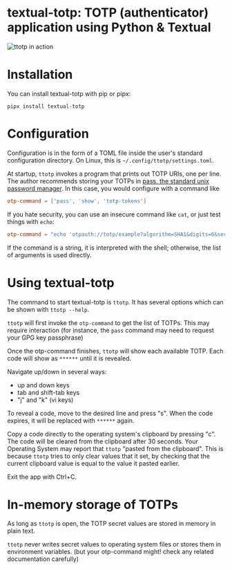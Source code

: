 <!--
SPDX-FileCopyrightText: 2023 Jeff Epler

SPDX-License-Identifier: MIT
-->

# textual-totp: TOTP (authenticator) application using Python & Textual

![ttotp in action](https://github.com/jepler/textual-totp/blob/main/ttotp.png)

# Installation

You can install textual-totp with pip or pipx:
```
pipx install textual-totp
```

# Configuration

Configuration is in the form of a TOML file inside the user's standard configuration
directory. On Linux, this is `~/.config/ttotp/settings.toml`.

At startup, `ttotp` invokes a program that prints out TOTP URIs, one per line.
The author recommends storing your TOTPs in
[pass, the standard unix password manager](https://www.passwordstore.org/).
In this case, you would configure with a command like
```toml
otp-command = ['pass', 'show', 'totp-tokens']
```

If you hate security, you can use an insecure command like `cat`, or just test things with `echo`:
```toml
otp-command = "echo 'otpauth://totp/example?algorithm=SHA1&digits=6&secret=IHACDTJ2TFCSLUJLMSHYDBD74FS7OY5B'"
```

If the command is a string, it is interpreted with the shell; otherwise, the list of arguments is used directly.

# Using textual-totp

The command to start textual-totp is `ttotp`.
It has several options which can be shown with `ttotp --help`.

`ttotp` will first invoke the `otp-command` to get the list of TOTPs.
This may require interaction
(for instance, the `pass` command may need to request your GPG key passphrase)

Once the otp-command finishes, `ttotp` will show each available TOTP.
Each code will show as `******` until it is revealed.

Navigate up/down in several ways:
 * up and down keys
 * tab and shift-tab keys
 * "j" and "k" (vi keys)

To reveal a code, move to the desired line and press "s".
When the code expires, it will be replaced with `******` again.

Copy a code directly to the operating system's clipboard by pressing "c".
The code will be cleared from the clipboard after 30 seconds.
Your Operating System may report that `ttotp` "pasted from the clipboard".
This is because `ttotp` tries to only clear values that it set,
by checking that the current clipboard value is equal to the value it pasted earlier.

Exit the app with Ctrl+C.

# In-memory storage of TOTPs
As long as `ttotp` is open, the TOTP secret values are stored in memory in plain text.

`ttotp` never writes secret values to operating system files or stores them in environment variables.
(but your otp-command might! check any related documentation carefully)
